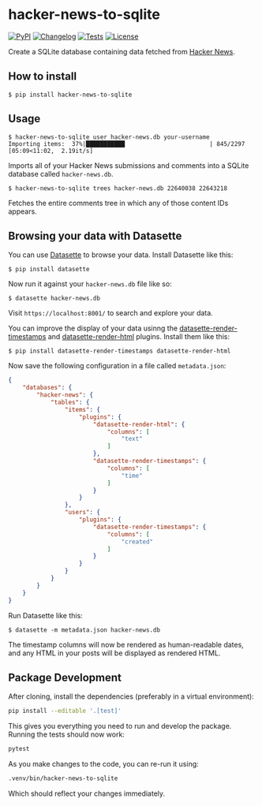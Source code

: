 # hacker-news-to-sqlite

[![PyPI](https://img.shields.io/pypi/v/hacker-news-to-sqlite.svg)](https://pypi.org/project/hacker-news-to-sqlite/)
[![Changelog](https://img.shields.io/github/v/release/dogsheep/hacker-news-to-sqlite?include_prereleases&label=changelog)](https://github.com/dogsheep/hacker-news-to-sqlite/releases)
[![Tests](https://github.com/dogsheep/hacker-news-to-sqlite/workflows/Test/badge.svg)](https://github.com/dogsheep/hacker-news-to-sqlite/actions?query=workflow%3ATest)
[![License](https://img.shields.io/badge/license-Apache%202.0-blue.svg)](https://github.com/simonw/hacker-news-to-sqlite/blob/main/LICENSE)

Create a SQLite database containing data fetched from [Hacker News](https://news.ycombinator.com/).

## How to install

    $ pip install hacker-news-to-sqlite

## Usage

    $ hacker-news-to-sqlite user hacker-news.db your-username
    Importing items:  37%|███████████                        | 845/2297 [05:09<11:02,  2.19it/s]

Imports all of your Hacker News submissions and comments into a SQLite database called `hacker-news.db`.

    $ hacker-news-to-sqlite trees hacker-news.db 22640038 22643218

Fetches the entire comments tree in which any of those content IDs appears.

## Browsing your data with Datasette

You can use [Datasette](https://datasette.readthedocs.org/) to browse your data. Install Datasette like this:

    $ pip install datasette

Now run it against your `hacker-news.db` file like so:

    $ datasette hacker-news.db

Visit `https://localhost:8001/` to search and explore your data.

You can improve the display of your data usinng the [datasette-render-timestamps](https://github.com/simonw/datasette-render-timestamps) and [datasette-render-html](https://github.com/simonw/datasette-render-html) plugins. Install them like this:

    $ pip install datasette-render-timestamps datasette-render-html

Now save the following configuration in a file called `metadata.json`:

```json
{
    "databases": {
        "hacker-news": {
            "tables": {
                "items": {
                    "plugins": {
                        "datasette-render-html": {
                            "columns": [
                                "text"
                            ]
                        },
                        "datasette-render-timestamps": {
                            "columns": [
                                "time"
                            ]
                        }
                    }
                },
                "users": {
                    "plugins": {
                        "datasette-render-timestamps": {
                            "columns": [
                                "created"
                            ]
                        }
                    }
                }
            }
        }
    }
}
```
Run Datasette like this:

    $ datasette -m metadata.json hacker-news.db

The timestamp columns will now be rendered as human-readable dates, and any HTML in your posts will be displayed as rendered HTML.

## Package Development

After cloning, install the dependencies (preferably in a virtual environment):

```sh
pip install --editable '.[test]'
```

This gives you everything you need to run and develop the package. Running the tests should now work:

```sh
pytest
```

As you make changes to the code, you can re-run it using:

```sh
.venv/bin/hacker-news-to-sqlite
```

Which should reflect your changes immediately.